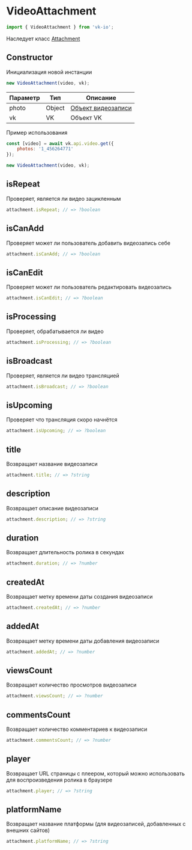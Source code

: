 # VideoAttachment

```js
import { VideoAttachment } from 'vk-io';
```

Наследует класс [Attachment](attachment.md)

## Constructor
Инициализация новой инстанции

```js
new VideoAttachment(video, vk);
```

| Параметр | Тип    | Описание                                               |
|----------|--------|--------------------------------------------------------|
| photo    | Object | [Объект видеозаписи](https://vk.com/dev/objects/video) |
| vk       | VK     | Объект VK                                              |

Пример использования

```js
const [video] = await vk.api.video.get({
	photos: '1_456264771'
});

new VideoAttachment(video, vk);
```

## isRepeat
Проверяет, является ли видео зацикленным

```js
attachment.isRepeat; // => ?boolean
```

## isCanAdd
Проверяет может ли пользователь добавить видеозапись себе

```js
attachment.isCanAdd; // => ?boolean
```

## isCanEdit
Проверяет может ли пользователь редактировать видеозапись

```js
attachment.isCanEdit; // => ?boolean
```

## isProcessing
Проверяет, обрабатывается ли видео

```js
attachment.isProcessing; // => ?boolean
```

## isBroadcast
Проверяет, является ли видео трансляцией

```js
attachment.isBroadcast; // => ?boolean
```

## isUpcoming
Проверяет что трансляция скоро начнётся

```js
attachment.isUpcoming; // => ?boolean
```

## title
Возвращает название видеозаписи

```js
attachment.title; // => ?string
```

## description
Возвращает описание видеозаписи

```js
attachment.description; // => ?string
```

## duration
Возвращает длительность ролика в секундах

```js
attachment.duration; // => ?number
```

## createdAt
Возвращает метку времени даты создания видеозаписи

```js
attachment.createdAt; // => ?number
```

## addedAt
Возвращает метку времени даты добавления видеозаписи

```js
attachment.addedAt; // => ?number
```

## viewsCount
Возвращает количество просмотров видеозаписи

```js
attachment.viewsCount; // => ?number
```

## commentsCount
Возвращает количество комментариев к видеозаписи

```js
attachment.commentsCount; // => ?number
```

## player
Возвращает URL страницы с плеером, который можно использовать для воспроизведения ролика в браузере

```js
attachment.player; // => ?string
```

## platformName
Возвращает название платформы (для видеозаписей, добавленных с внешних сайтов)

```js
attachment.platformName; // => ?string
```
